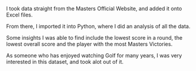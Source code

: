  I took data straight from the Masters Official Website, and added it onto Excel files.
 
 From there, I imported it into Python, where I did an analysis of all the data.
 
Some insights I was able to find include the lowest score in a round, the lowest overall score and the player with the most Masters Victories. 

As someone who has enjoyed watching Golf for many years, I was very interested in this dataset, and took alot out of it. 
